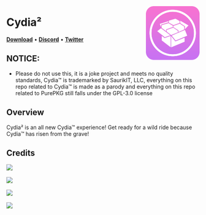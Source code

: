 <p align="right">
  <img align="right" height="140" src="https://github.com/Lrdsnow/cydia2/blob/main/PrettyIcon.png?raw=true" alt="Cydia² Logo" style="float: right; border-radius: 10px;"/>
</p>

<h1 align="left">Cydia²</h1>

<p align="left">
  <strong><a href="https://github.com/Lrdsnow/cydia2/releases/latest">Download</a></strong>
  •
  <strong><a href="https://discord.gg/cCSwxqdvzx">Discord</a></strong>
  •
  <strong><a href="https://twitter.com/Lrdsnow101">Twitter</a></strong>
</p>

## NOTICE:

- Please do not use this, it is a joke project and meets no quality standards, Cydia™ is trademarked by SaurikIT, LLC, everything on this repo related to Cydia™ is made as a parody and everything on this repo related to PurePKG still falls under the GPL-3.0 license

## Overview

Cydia² is an all new Cydia™ experience! Get ready for a wild ride because Cydia™ has risen from the grave!

## Credits

<a href="https://github.com/Lrdsnow"><img src="https://img.shields.io/static/v1?style=social&message=Main Developer&logo=github&logoColor=000000&label=Lrdsnow" /></a>

<a href="https://github.com/saurik"><img src="https://img.shields.io/static/v1?style=social&message=Cydia&logo=github&logoColor=000000&label=SaurikIT" /></a>

<a href="https://github.com/Sileo"><img src="https://img.shields.io/static/v1?style=social&message=APT Wrapper&logo=github&logoColor=000000&label=Sileo" /></a>

<a href="https://icons8.com"><img src="https://img.shields.io/static/v1?style=social&message=Plumpy Icons&logo=icons8&logoColor=1FB141&label=icons8" /></a>
